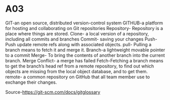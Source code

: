 # A03
GIT-an open source, distributed version-control system
GITHUB-a platform for hosting and collaborating on Git repositories
Repository- Repository is a place where things are stored.
Clone- a local version of a repository, including all commits and branches
Commit- saving your changes
Push- Push update remote refs along with associated objects.
pull- Pulling a branch means to fetch it and merge it.
Branch-a lightweight movable pointer to a commit
Merge- To bring the contents of another branch into the current branch.
Merge Conflict- a merge has failed
Fetch-Fetching a branch means to get the branch’s head ref from a remote repository, to find out which objects are missing from the local object database, and to get them.
remote- a common repository on GitHub that all team member use to exchange their changes.

Source-https://git-scm.com/docs/gitglossary
